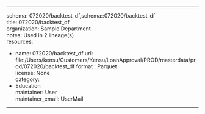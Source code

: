 


---  
schema: 072020/backtest_df,schema::072020/backtest_df  
title: 072020/backtest_df  
organization: Sample Department  
notes: Used in 2 lineage(s)  
resources:  
  - name: 072020/backtest_df 
    url: file:/Users/kensu/Customers/Kensu/LoanApproval/PROD/masterdata/prod/072020/backtest_df 
    format : Parquet  
license: None  
category:
  - Education  
maintainer: User  
maintainer_email: UserMail  
---